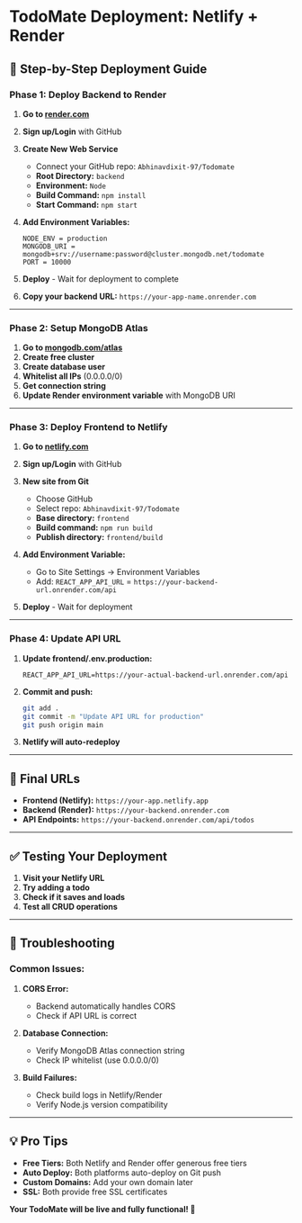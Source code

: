 # TodoMate Deployment: Netlify + Render

## 🚀 Step-by-Step Deployment Guide

### **Phase 1: Deploy Backend to Render**

1. **Go to [render.com](https://render.com)**
2. **Sign up/Login** with GitHub
3. **Create New Web Service**
   - Connect your GitHub repo: `Abhinavdixit-97/Todomate`
   - **Root Directory:** `backend`
   - **Environment:** `Node`
   - **Build Command:** `npm install`
   - **Start Command:** `npm start`

4. **Add Environment Variables:**
   ```
   NODE_ENV = production
   MONGODB_URI = mongodb+srv://username:password@cluster.mongodb.net/todomate
   PORT = 10000
   ```

5. **Deploy** - Wait for deployment to complete
6. **Copy your backend URL:** `https://your-app-name.onrender.com`

---

### **Phase 2: Setup MongoDB Atlas**

1. **Go to [mongodb.com/atlas](https://mongodb.com/atlas)**
2. **Create free cluster**
3. **Create database user**
4. **Whitelist all IPs** (0.0.0.0/0)
5. **Get connection string**
6. **Update Render environment variable** with MongoDB URI

---

### **Phase 3: Deploy Frontend to Netlify**

1. **Go to [netlify.com](https://netlify.com)**
2. **Sign up/Login** with GitHub
3. **New site from Git**
   - Choose GitHub
   - Select repo: `Abhinavdixit-97/Todomate`
   - **Base directory:** `frontend`
   - **Build command:** `npm run build`
   - **Publish directory:** `frontend/build`

4. **Add Environment Variable:**
   - Go to Site Settings → Environment Variables
   - Add: `REACT_APP_API_URL` = `https://your-backend-url.onrender.com/api`

5. **Deploy** - Wait for deployment

---

### **Phase 4: Update API URL**

1. **Update frontend/.env.production:**
   ```
   REACT_APP_API_URL=https://your-actual-backend-url.onrender.com/api
   ```

2. **Commit and push:**
   ```bash
   git add .
   git commit -m "Update API URL for production"
   git push origin main
   ```

3. **Netlify will auto-redeploy**

---

## 🔗 **Final URLs**

- **Frontend (Netlify):** `https://your-app.netlify.app`
- **Backend (Render):** `https://your-backend.onrender.com`
- **API Endpoints:** `https://your-backend.onrender.com/api/todos`

---

## ✅ **Testing Your Deployment**

1. **Visit your Netlify URL**
2. **Try adding a todo**
3. **Check if it saves and loads**
4. **Test all CRUD operations**

---

## 🔧 **Troubleshooting**

### **Common Issues:**

1. **CORS Error:**
   - Backend automatically handles CORS
   - Check if API URL is correct

2. **Database Connection:**
   - Verify MongoDB Atlas connection string
   - Check IP whitelist (use 0.0.0.0/0)

3. **Build Failures:**
   - Check build logs in Netlify/Render
   - Verify Node.js version compatibility

---

## 💡 **Pro Tips**

- **Free Tiers:** Both Netlify and Render offer generous free tiers
- **Auto Deploy:** Both platforms auto-deploy on Git push
- **Custom Domains:** Add your own domain later
- **SSL:** Both provide free SSL certificates

**Your TodoMate will be live and fully functional! 🎉**